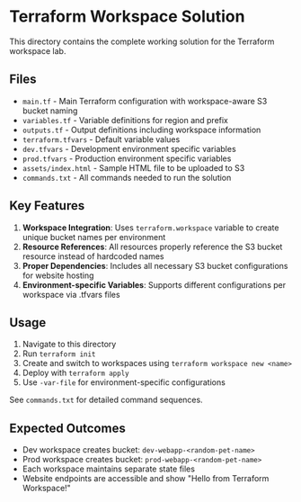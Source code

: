 # Terraform Workspace Solution

This directory contains the complete working solution for the Terraform workspace lab.

## Files

- `main.tf` - Main Terraform configuration with workspace-aware S3 bucket naming
- `variables.tf` - Variable definitions for region and prefix
- `outputs.tf` - Output definitions including workspace information
- `terraform.tfvars` - Default variable values
- `dev.tfvars` - Development environment specific variables
- `prod.tfvars` - Production environment specific variables  
- `assets/index.html` - Sample HTML file to be uploaded to S3
- `commands.txt` - All commands needed to run the solution

## Key Features

1. **Workspace Integration**: Uses `terraform.workspace` variable to create unique bucket names per environment
2. **Resource References**: All resources properly reference the S3 bucket resource instead of hardcoded names
3. **Proper Dependencies**: Includes all necessary S3 bucket configurations for website hosting
4. **Environment-specific Variables**: Supports different configurations per workspace via .tfvars files

## Usage

1. Navigate to this directory
2. Run `terraform init`
3. Create and switch to workspaces using `terraform workspace new <name>`
4. Deploy with `terraform apply`
5. Use `-var-file` for environment-specific configurations

See `commands.txt` for detailed command sequences.

## Expected Outcomes

- Dev workspace creates bucket: `dev-webapp-<random-pet-name>`
- Prod workspace creates bucket: `prod-webapp-<random-pet-name>`
- Each workspace maintains separate state files
- Website endpoints are accessible and show "Hello from Terraform Workspace!"
